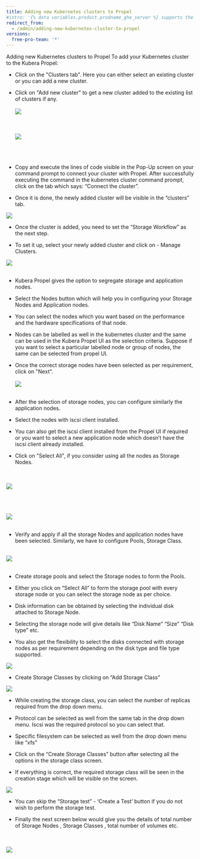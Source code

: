 ```yaml
---
title: Adding new Kubernetes clusters to Propel
#intro: '{% data variables.product.prodname_ghe_server %} supports the same powerful API available on {% data variables.product.prodname_dotcom_the_website %} as well as its own set of API endpoints.'
redirect_from:
  - /admin/adding-new-kubernetes-cluster-to-propel
versions:
  free-pro-team: '*'
---
```


Adding new Kubernetes clusters to Propel
To add your Kubernetes cluster to the Kubera Propel:

* Click on the "Clusters tab". Here you can either select an existing cluster or you can add a new    cluster. 
* Click on "Add new cluster" to get a new cluster added to the existing list of clusters if any.
<br><br>
<a href="/assets/images/propel2.png" target="_blank"><img class="image-with-border" src="/assets/images/propel2.png"></a>
<br><br>
<br><br>
<a href="/assets/images/propel3.png" target="_blank"><img class="image-with-border" src="/assets/images/propel3.png"></a>
<br><br>
<br><br>
* Copy and execute the lines of code visible in the Pop-Up screen on your command prompt to connect your cluster with Propel. After successfully executing the command in the kubernetes cluster command prompt, click on the tab which says: “Connect the cluster”.

* Once it is done, the newly added cluster will be visible in the “clusters” tab.

<a href="/assets/images/propel4.png" target="_blank"><img class="image-with-border" src="/assets/images/propel4.png"></a>



* Once the cluster is added, you need to set the “Storage Workflow” as the next step. 

* To set it up, select your newly added cluster and click on - Manage Clusters. 

<a href="/assets/images/propel5.png" target="_blank"><img class="image-with-border" src="/assets/images/propel5.png"></a>
<br><br>


* Kubera Propel gives the option to segregate storage and application nodes.

* Select the Nodes button which will help you in configuring your Storage Nodes and Application nodes.

* You can select the nodes which you want based on the performance and the hardware specifications of that node.

* Nodes can be labelled as well in the kubernetes cluster and the same can be used in the Kubera Propel UI as the selection criteria. Suppose if you want to select a particular  labelled node or group of nodes, the same can be selected from propel UI.

* Once the correct storage nodes have been selected as per requirement, click on "Next".
<br><br>
<a href="/assets/images/propel6.png" target="_blank"><img class="image-with-border" src="/assets/images/propel6.png"></a>
<br><br>

* After the selection of storage nodes, you can configure similarly the application nodes.

* Select the nodes with iscsi client installed. 

* You can also get the iscsi client installed from the Propel UI if required or you want to select a new application node which doesn’t have the iscsi client already installed.

* Click on "Select All", if you consider using all the nodes as Storage Nodes.

<br><br>
<a href="/assets/images/propel7.png" target="_blank"><img class="image-with-border" src="/assets/images/propel7.png"></a>
<br><br>

<br><br>
<a href="/assets/images/propel8.png" target="_blank"><img class="image-with-border" src="/assets/images/propel8.png"></a>
<br><br>


* Verify and apply if all the storage Nodes and application nodes have been selected. Similarly, we have to configure Pools, Storage Class.
<br><br>

<a href="/assets/images/propel9.png" target="_blank"><img class="image-with-border" src="/assets/images/propel9.png"></a>
<br><br>

* Create storage pools and select the Storage nodes to form the Pools.

* Either you click on “Select All” to form the storage pool with every storage node or you can select the storage node as per choice.

* Disk information can be obtained by selecting the individual disk attached to Storage Node.

* Selecting  the storage node will give details like “Disk Name” “Size” “Disk type” etc.

* You also get the flexibility  to select the disks connected with storage nodes as per requirement depending on the disk type and file type supported.


<a href="/assets/images/propel10.png" target="_blank"><img class="image-with-border" src="/assets/images/propel10.png"></a>


* Create Storage Classes by clicking on “Add Storage Class”

<a href="/assets/images/propel11.png" target="_blank"><img class="image-with-border" src="/assets/images/propel11.png"></a>

* While creating the storage class, you can select the number of replicas required from the drop down menu.

* Protocol can be selected as well from the same tab in the drop down menu. Iscsi was the required protocol so you can select that.

* Specific filesystem can be selected as well from the drop down menu like “xfs”

* Click on the “Create Storage Classes” button after selecting all the options in the storage class screen.

* If everything is correct, the required storage class will be seen in the creation stage which will be visible on the screen.

<a href="/assets/images/propel13.png" target="_blank"><img class="image-with-border" src="/assets/images/propel13.png"></a>

* You can skip the “Storage test” - ‘Create a Test’ button if you do not wish to perform the storage test.

* Finally the next screen below would give you the details of total number of Storage Nodes , Storage Classes , total number of volumes etc.

<br><br>
<a href="/assets/images/propelnew.png" target="_blank"><img class="image-with-border" src="/assets/images/propelnew.png"></a>
<br><br>
